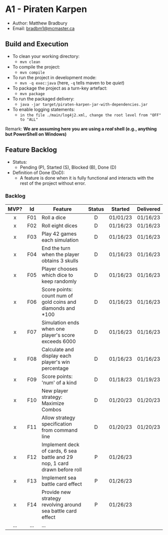 # A1 - Piraten Karpen

  * Author: Matthew Bradbury
  * Email: bradbm1@mcmaster.ca

## Build and Execution

  * To clean your working directory:
    * `mvn clean`
  * To compile the project:
    * `mvn compile`
  * To run the project in development mode:
    * `mvn -q exec:java` (here, `-q` tells maven to be _quiet_)
  * To package the project as a turn-key artefact:
    * `mvn package`
  * To run the packaged delivery:
    * `java -jar target/piraten-karpen-jar-with-dependencies.jar` 
  * To enable logging statements:
    * `in the file ./main/log4j2.xml, change the root level from "OFF" to "ALL"`

Remark: **We are assuming here you are using a _real_ shell (e.g., anything but PowerShell on Windows)**

## Feature Backlog

 * Status: 
   * Pending (P), Started (S), Blocked (B), Done (D)
 * Definition of Done (DoD):
   * A feature is done when it is fully functional and interacts with the rest of the project without error.

### Backlog 

| MVP? | Id  | Feature  | Status  |  Started  | Delivered |
| :-:  |:-:  |---       | :-:     | :-:       | :-:       |
| x   | F01 | Roll a dice |  D | 01/01/23 |  01/16/23 |
| x   | F02 | Roll eight dices  |  D | 01/16/23  | 01/16/23 | 
| x   | F03 | Play 42 games each simulation  |  D  |  01/16/23 | 01/16/23 |
| x   | F04 | End the turn when the player obtains 3 skulls | D | 01/16/23 | 01/16/23 |
| x   | F05 | Player chooses which dice to keep randomly | D | 01/16/23 | 01/16/23 | 
| x   | F06 | Score points: count num of gold coins and diamonds and \*100| D | 01/16/23 | 01/16/23 |
| x   | F07 | Simulation ends when one player's score exceeds 6000 | D | 01/16/23 | 01/16/23 |
| x   | F08 | Calculate and display each player's win percentage | D | 01/16/23 | 01/16/23 |  
| x   | F09 | Score points: 'num' of a kind | D | 01/18/23 | 01/19/23 |
| x   | F10 | New player strategy: Maximize Combos | D | 01/20/23 | 01/20/23 |
| x   | F11 | Allow strategy specification from command line | D | 01/20/23 | 01/20/23 |
| x   | F12 | Implement deck of cards, 6 sea battle and 29 nop, 1 card drawn before roll | P | 01/26/23 | |
| x   | F13 | Implement sea battle card effect | P | 01/26/23 | |
| x   | F14 | Provide new strategy revolving around sea battle card effect | P | 01/26/23 | |
| ... | ... | ... |

